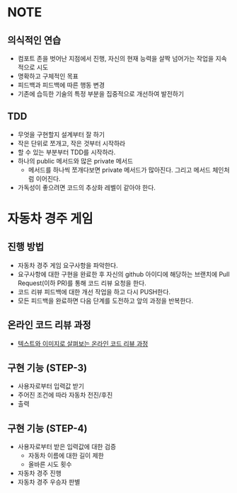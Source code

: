 # NOTE
## 의식적인 연습 
- 컴포트 존을 벗어난 지점에서 진행, 자신의 현재 능력을 살짝 넘어가는 작업을 지속적으로 시도
- 명확하고 구체적인 목표
- 피드백과 피드백에 따른 행동 변경
- 기존에 습득한 기술의 특정 부분을 집중적으로 개선하여 발전하기

## TDD
- 무엇을 구현할지 설계부터 잘 하기
- 작은 단위로 쪼개고, 작은 것부터 시작하라
- 할 수 있는 부분부터 TDD를 시작하라.
- 하나의 public 메서드와 많은 private 메서드
  - 메서드를 하나씩 쪼개다보면 private 메서드가 많아진다. 그리고 메서드 체인처럼 이어진다.
- 가독성이 좋으려면 코드의 추상화 레벨이 같아야 한다.

# 자동차 경주 게임
## 진행 방법
* 자동차 경주 게임 요구사항을 파악한다.
* 요구사항에 대한 구현을 완료한 후 자신의 github 아이디에 해당하는 브랜치에 Pull Request(이하 PR)를 통해 코드 리뷰 요청을 한다.
* 코드 리뷰 피드백에 대한 개선 작업을 하고 다시 PUSH한다.
* 모든 피드백을 완료하면 다음 단계를 도전하고 앞의 과정을 반복한다.

## 온라인 코드 리뷰 과정
* [텍스트와 이미지로 살펴보는 온라인 코드 리뷰 과정](https://github.com/next-step/nextstep-docs/tree/master/codereview)

## 구현 기능 (STEP-3)
- 사용자로부터 입력값 받기
- 주어진 조건에 따라 자동차 전진/후진
- 출력

## 구현 기능 (STEP-4)
- 사용자로부터 받은 입력값에 대한 검증
  - 자동차 이름에 대한 길이 제한
  - 올바른 시도 횟수
- 자동차 경주 진행
- 자동차 경주 우승자 판별
